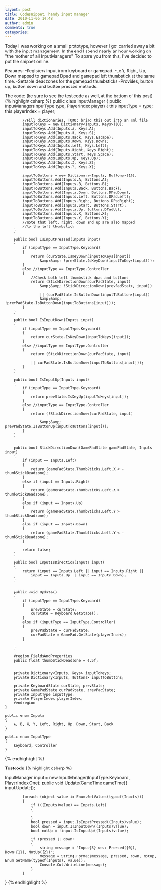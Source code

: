 ```yaml
---
layout: post
title: Codesnippet, handy input manager
date: 2010-11-05 14:48
author: admin
comments: true
categories: 
---
```

Today I was working on a small prototype, however I got carried away a bit with the input management. In the end I spend nearly an hour working on "the mother of all InputManagers". To spare you from this, I've decided to put the snippet online.

Features:
-Registers input from keyboard or gamepad.
-Left, Right, Up, Down mapped to gamepad Dpad and gamepad left thumbstick at the same time.
-Settable deadzones for the gamepad thumbsticks
-Provides, button up, button down and button pressed methods.

The code:  (be sure to see the test code as well, at the bottom of this post)
{% highlight csharp %}
public class InputManager
    {
        public InputManager(InputType type, PlayerIndex player)
        {
            this.inputType = type;
            this.playerIndex = player;

            //Fill dictionaries, TODO: bring this out into an xml file
            inputToKeys = new Dictionary<Inputs, Keys>(10);
            inputToKeys.Add(Inputs.A, Keys.A);
            inputToKeys.Add(Inputs.B, Keys.S);
            inputToKeys.Add(Inputs.Back, Keys.Escape);
            inputToKeys.Add(Inputs.Down, Keys.Down);
            inputToKeys.Add(Inputs.Left, Keys.Left);
            inputToKeys.Add(Inputs.Right, Keys.Right);
            inputToKeys.Add(Inputs.Start, Keys.Space);
            inputToKeys.Add(Inputs.Up, Keys.Up);
            inputToKeys.Add(Inputs.X, Keys.Z);
            inputToKeys.Add(Inputs.Y, Keys.X);

            inputToButtons = new Dictionary<Inputs, Buttons>(10);
            inputToButtons.Add(Inputs.A, Buttons.A);
            inputToButtons.Add(Inputs.B, Buttons.B);
            inputToButtons.Add(Inputs.Back, Buttons.Back);
            inputToButtons.Add(Inputs.Down, Buttons.DPadDown);
            inputToButtons.Add(Inputs.Left, Buttons.DPadLeft);
            inputToButtons.Add(Inputs.Right, Buttons.DPadRight);
            inputToButtons.Add(Inputs.Start, Buttons.Start);
            inputToButtons.Add(Inputs.Up, Buttons.DPadUp);
            inputToButtons.Add(Inputs.X, Buttons.X);
            inputToButtons.Add(Inputs.Y, Buttons.Y);
            //note that left, right, down and up are also mapped
            //to the left thumbstick
        }
        
        public bool IsInputPressed(Inputs input)
        {
            if (inputType == InputType.Keyboard)
            {
                return (curState.IsKeyDown(inputToKeys[input])
                    &amp;&amp; !prevState.IsKeyDown(inputToKeys[input]));
            }
            else //inputType == InputType.Controller
            {
                //Check both left thumbstick dpad and buttons
                return (StickDirectionDown(curPadState, input)
                    &amp;&amp; !StickDirectionDown(prevPadState, input))

                    || (curPadState.IsButtonDown(inputToButtons[input])
                    &amp;&amp; !prevPadState.IsButtonDown(inputToButtons[input]));
            }
        }

        public bool IsInputDown(Inputs input)
        {
            if (inputType == InputType.Keyboard)
            {
                return curState.IsKeyDown(inputToKeys[input]);
            }
            else //inputType == InputType.Controller
            {
                return (StickDirectionDown(curPadState, input)

                || curPadState.IsButtonDown(inputToButtons[input]));
            }
        }

        public bool IsInputUp(Inputs input)
        {
            if (inputType == InputType.Keyboard)
            {
                return prevState.IsKeyUp(inputToKeys[input]);
            }
            else //inputType == InputType.Controller
            {
                return (!StickDirectionDown(curPadState, input)

                    &amp;&amp; prevPadState.IsButtonUp(inputToButtons[input]));
            }
        }


        public bool StickDirectionDown(GamePadState gamePadState, Inputs input)
        {
            if (input == Inputs.Left)
            {
                return (gamePadState.ThumbSticks.Left.X < -thumbStickDeadzone);
            }
            else if (input == Inputs.Right)
            {
                return (gamePadState.ThumbSticks.Left.X > thumbStickDeadzone);
            }
            else if (input == Inputs.Up)
            {
                return (gamePadState.ThumbSticks.Left.Y > thumbStickDeadzone);
            }
            else if (input == Inputs.Down)
            {
                return (gamePadState.ThumbSticks.Left.Y < -thumbStickDeadzone);
            }

            return false;
        }

        public bool InputIsDirection(Inputs input)
        {
            return (input == Inputs.Left || input == Inputs.Right ||
                input == Inputs.Up || input == Inputs.Down);
        }


        public void Update()
        {
            if (inputType == InputType.Keyboard)
            {
                prevState = curState;
                curState = Keyboard.GetState();
            }
            else if (inputType == InputType.Controller)
            {
                prevPadState = curPadState;
                curPadState = GamePad.GetState(playerIndex);
            }
                        
        }        

        #region FieldsAndProperties
        public float thumbStickDeadzone = 0.5f;


        private Dictionary<Inputs, Keys> inputToKeys;
        private Dictionary<Inputs, Buttons> inputToButtons;

        private KeyboardState curState, prevState;
        private GamePadState curPadState, prevPadState;
        private InputType inputType;       
        private PlayerIndex playerIndex;
        #endregion
    }

    public enum Inputs
    {
        A, B, X, Y, Left, Right, Up, Down, Start, Back
    }

    public enum InputType
    {
        Keyboard, Controller
    }
{% endhighlight %}

**Testcode**
{% highlight csharp %}

InputManager input = new InputManager(InputType.Keyboard, PlayerIndex.One);
public void Update(GameTime gameTime){
            input.Update();

            foreach (object value in Enum.GetValues(typeof(Inputs)))
            {
                if (((Inputs)value) == Inputs.Left)
                {

                }
                bool pressed = input.IsInputPressed((Inputs)value);
                bool down = input.IsInputDown((Inputs)value);
                bool notUp = !input.IsInputUp((Inputs)value);

                if (pressed || down)
                {
                    string message = "Input{3} was: Pressed({0}), Down({1}), NotUp({2})";
                    message = String.Format(message, pressed, down, notUp, Enum.GetName(typeof(Inputs), value));
                    Console.Out.WriteLine(message);
                }
            }
}
{% endhighlight %}

